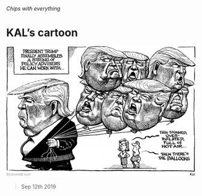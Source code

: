 ###### Chips with everything

# KAL’s cartoon 

![image](images/20190914_WWD000_0.jpg) 

> Sep 12th 2019 


